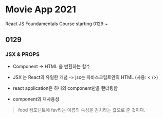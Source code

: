 # Movie App 2021

React JS Foundamentals Course
starting 0129 ~

## 0129
### JSX & PROPS
* Component -> HTML 을 반환하는 함수 
* JSX 는 React의 유일한 개념
-> jsx는 자바스크립트안의 HTML (사용: < />)

* react application은 하나의 component만을 랜더링함
* component의 재사용성 
> <Food fav="kimchi" /> food 컴포넌트에 fav라는 이름의 속성을 김치라는 값으로 준 것이다.
